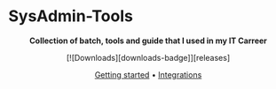 # SysAdmin-Tools


<div align="center">

 <b> Collection of batch, tools and guide that I used in my IT Carreer </b>

 [![Downloads][downloads-badge]][releases]


[Getting started](#getting-started) •
[Integrations](#third-party-integrations)

</div>